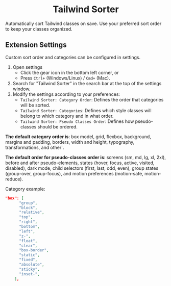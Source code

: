 <div align="center">
<h1>Tailwind Sorter</h1>
</div>

Automatically sort Tailwind classes on save. Use your preferred sort order to keep your classes organized.

## Extension Settings

Custom sort order and categories can be configured in settings.

1. Open settings
   - Click the gear icon in the bottom left corner, or
   - Press `Ctrl+` (Windows/Linux) / `Cmd+` (Mac).
2. Search for "Tailwind Sorter" in the search bar at the top of the settings window.
3. Modify the settings according to your preferences:
   - `Tailwind Sorter: Category Order`: Defines the order that categories will be sorted.
   - `Tailwind Sorter: Categories`: Defines which style classes will belong to which category and in what order.
   - `Tailwind Sorter: Pseudo Classes Order`: Defines how pseudo-classes should be ordered.

**The default category order is**: box model, grid, flexbox, background, margins and padding, borders, width and height, typography, transformations, and other`.

**The default order for pseudo-classes order is**: screens (sm, md, lg, xl, 2xl), before and after pseudo-elements, states (hover, focus, active, visited, disabled), dark mode, child selectors (first, last, odd, even), group states (group-over, group-focus), and motion preferences (motion-safe, motion-reduce).

Category example:

```json
"box": [
      "group",
      "block",
      "relative",
      "top",
      "right",
      "bottom",
      "left",
      "z-",
      "float",
      "clear",
      "box-border",
      "static",
      "fixed",
      "absolute",
      "sticky",
      "inset-",
    ],
```

<!-- ## Release Notes

### 1.0.0

Initial release
-->
